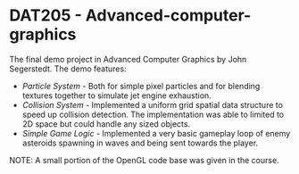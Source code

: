 # DAT205 - Advanced-computer-graphics
The final demo project in Advanced Computer Graphics by John Segerstedt.
The demo features:
* *Particle System* - Both for simple pixel particles and for blending textures together to simulate jet engine exhaustion.
* *Collision System* - Implemented a uniform grid spatial data structure to speed up collision detection. The implementation was able to limited to 2D space but could handle any sized objects.
* *Simple Game Logic* - Implemented a very basic gameplay loop of enemy asteroids spawning in waves and being sent towards the player.

NOTE: A small portion of the OpenGL code base was given in the course.
